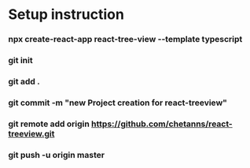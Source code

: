 # Setup instruction

### npx create-react-app react-tree-view --template typescript

### git init

### git add .

### git commit -m "new Project creation for react-treeview"

### git remote add origin https://github.com/chetanns/react-treeview.git

### git push -u origin master